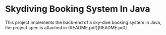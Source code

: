 # Skydiving Booking System In Java

This project implements the back-end of a sky-dive booking system in Java, the project spec is attached in (README.pdf)[README.pdf]